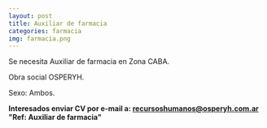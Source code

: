 ```yaml
---
layout: post
title: Auxiliar de farmacia
categories: farmacia
img: farmacia.png
---
```


Se necesita Auxiliar de farmacia en Zona CABA.

Obra social OSPERYH.

Sexo: Ambos.

**Interesados enviar CV por e-mail a: recursoshumanos@osperyh.com.ar 
"Ref: Auxiliar de farmacia"**

